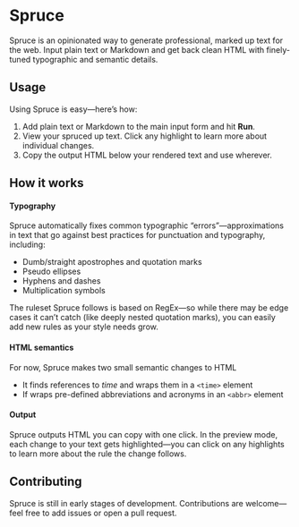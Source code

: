 # Spruce
Spruce is an opinionated way to generate professional, marked up text for the web. Input plain text or Markdown and get back clean HTML with finely-tuned typographic and semantic details. 
## Usage
Using Spruce is easy—here’s how:
1. Add plain text or Markdown to the main input form and hit **Run**.
2. View your spruced up text. Click any highlight to learn more about individual changes.
3. Copy the output HTML below your rendered text and use wherever.
## How it works
#### Typography
Spruce automatically fixes common typographic “errors”—approximations in text that go against best practices for punctuation and typography, including:
* Dumb/straight apostrophes and quotation marks
* Pseudo ellipses
* Hyphens and dashes
* Multiplication symbols

The ruleset Spruce follows is based on RegEx—so while there may be edge cases it can’t catch (like deeply nested quotation marks), you can easily add new rules as your style needs grow.
#### HTML semantics
For now, Spruce makes two small semantic changes to HTML
* It finds references to *time* and wraps them in a `<time>` element
* If wraps pre-defined abbreviations and acronyms in an `<abbr>` element
#### Output
Spruce outputs HTML you can copy with one click. In the preview mode, each change to your text gets highlighted—you can click on any highlights to learn more about the rule the change follows.
## Contributing
Spruce is still in early stages of development. Contributions are welcome—feel free to add issues or open a pull request.

